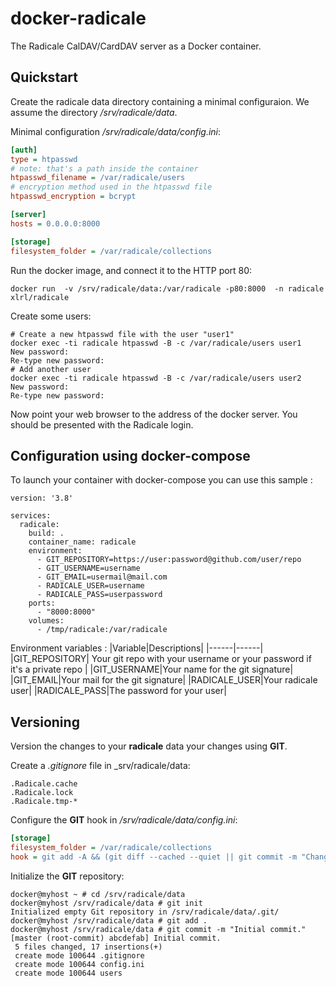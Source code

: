 # docker-radicale
The Radicale CalDAV/CardDAV server as a Docker container.

## Quickstart
Create the radicale data directory containing a minimal configuraion. We assume the directory _/srv/radicale/data_.

Minimal configuration _/srv/radicale/data/config.ini_:
```ini
[auth]
type = htpasswd
# note: that's a path inside the container
htpasswd_filename = /var/radicale/users
# encryption method used in the htpasswd file
htpasswd_encryption = bcrypt

[server]
hosts = 0.0.0.0:8000

[storage]
filesystem_folder = /var/radicale/collections
```

Run the docker image, and connect it to the HTTP port 80:
```shell
docker run  -v /srv/radicale/data:/var/radicale -p80:8000  -n radicale xlrl/radicale
```

Create some users:
```shell
# Create a new htpasswd file with the user "user1"
docker exec -ti radicale htpasswd -B -c /var/radicale/users user1
New password:
Re-type new password:
# Add another user
docker exec -ti radicale htpasswd -B -c /var/radicale/users user2
New password:
Re-type new password:
```

Now point your web browser to the address of the docker server. You should
be presented with the Radicale login.

## Configuration using docker-compose

To launch your container with docker-compose you can use this sample :
```
version: '3.8'

services: 
  radicale:
    build: .
    container_name: radicale
    environment: 
      - GIT_REPOSITORY=https://user:password@github.com/user/repo
      - GIT_USERNAME=username
      - GIT_EMAIL=usermail@mail.com
      - RADICALE_USER=username
      - RADICALE_PASS=userpassword
    ports: 
      - "8000:8000"
    volumes: 
      - /tmp/radicale:/var/radicale
```
Environment variables :
|Variable|Descriptions|
|------|------|
|GIT_REPOSITORY| Your git repo with your username or your password if it's a private repo |
|GIT_USERNAME|Your name for the git signature|
|GIT_EMAIL|Your mail for the git signature|
|RADICALE_USER|Your radicale user|
|RADICALE_PASS|The password for your user|


## Versioning
Version the changes to your __radicale__ data your changes using __GIT__.

Create a _.gitignore_ file in _srv/radicale/data:
```
.Radicale.cache
.Radicale.lock
.Radicale.tmp-*
```

Configure the __GIT__ hook in _/srv/radicale/data/config.ini_:
```ini
[storage]
filesystem_folder = /var/radicale/collections
hook = git add -A && (git diff --cached --quiet || git commit -m "Changes by "%(user)s)
```

Initialize the __GIT__ repository:
```shell
docker@myhost ~ # cd /srv/radicale/data
docker@myhost /srv/radicale/data # git init
Initialized empty Git repository in /srv/radicale/data/.git/
docker@myhost /srv/radicale/data # git add .
docker@myhost /srv/radicale/data # git commit -m "Initial commit."
[master (root-commit) abcdefab] Initial commit.
 5 files changed, 17 insertions(+)
 create mode 100644 .gitignore
 create mode 100644 config.ini
 create mode 100644 users
